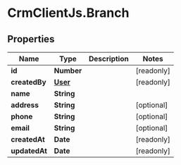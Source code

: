 # CrmClientJs.Branch

## Properties

Name | Type | Description | Notes
------------ | ------------- | ------------- | -------------
**id** | **Number** |  | [readonly] 
**createdBy** | [**User**](User.md) |  | [readonly] 
**name** | **String** |  | 
**address** | **String** |  | [optional] 
**phone** | **String** |  | [optional] 
**email** | **String** |  | [optional] 
**createdAt** | **Date** |  | [readonly] 
**updatedAt** | **Date** |  | [readonly] 


